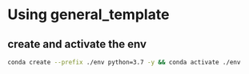 # Using general_template 

## create and activate the env

```bash
conda create --prefix ./env python=3.7 -y && conda activate ./env
```

